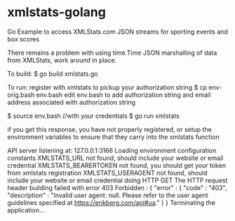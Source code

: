# xmlstats-golang
Go Example to access XMLStats.com JSON streams for sporting events and box scores

There remains a problem with using time.Time JSON marshalling of data from XMLStats, work around in place.

To build:
$ go build xmlstats.go

To run:
register with xmlstats to pickup your authorization string
$ cp env-orig.bash env.bash
edit env.bash to add authorization string and email address associated with authorization string 

$ source env.bash //with your credentials
$ go run xmlstats

if you get this response, you have not properly registered, or setup the environment variables to ensure that they carry into the xmlstats function

API server listening at: 127.0.0.1:3166
Loading environment configuration constants
XMLSTATS_URL not found, should include your website or email credential
XMLSTATS_BEARERTOKEN not found, you should get your token from xmlstats registration 
XMLSTATS_USERAGENT not found, should include your website or email credential
doing HTTP GET
The HTTP request header building failed with error 403 Forbidden : {
  "error" : {
    "code" : "403",
    "description" : "Invalid user agent: null. Please refer to the user agent guidelines specified at https://erikberg.com/api#ua."
  }
}
Terminating the application...


